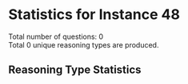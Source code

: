# Statistics for Instance 48<br/>
Total number of questions: 0<br/>
Total 0 unique reasoning types are produced.<br/>
## Reasoning Type Statistics<br/>
